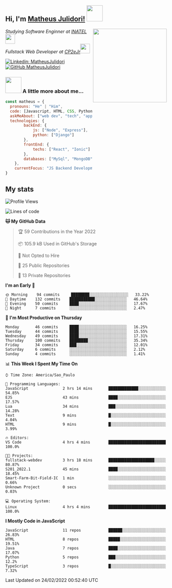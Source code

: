 <h2> Hi, I'm <a href="https://matheusjulidori.github.io" target="_blank">Matheus Julidori!</a> <img src="https://media.giphy.com/media/12oufCB0MyZ1Go/giphy.gif" width="50"></h2>
<img align='right' src="https://media.giphy.com/media/3oKIPnAiaMCws8nOsE/giphy.gif" width="230" height="auto">
<p><em>Studying Software Enginner at <a href="http://www.inatel.br" target="_blank">INATEL</a><img src="https://media.giphy.com/media/fYSnHlufseco8Fh93Z/giphy.gif" width="30"></br>
  Fullstack Web Developer at <a href="http://www.cp2ejr.com.br" target="_blank">CP2eJr</a><img src="https://media.giphy.com/media/WUlplcMpOCEmTGBtBW/giphy.gif" width="30"> 
</em></p>

[![Linkedin: MatheusJulidori](https://img.shields.io/badge/-MatheusJulidori-blue?style=flat-square&logo=Linkedin&logoColor=white&link=https://www.linkedin.com/in/MatheusJulidori/)](https://www.linkedin.com/in/MatheusJulidori/)
[![GitHub MatheusJulidori](https://img.shields.io/github/followers/matheusjulidori?label=follow&style=social)](https://github.com/MatheusJulidori)


### <img src="https://media.giphy.com/media/VgCDAzcKvsR6OM0uWg/giphy.gif" width="50"> A little more about me...  

```javascript
const matheus = {
  pronouns: "He" | "Him",
  code: [Javascript, HTML, CSS, Python, Java, C++, C],
  askMeAbout: ["web dev", "tech", "app dev", "games"],
  technologies: {
        backEnd: {
            js: ["Node", "Express"],
            python: ["Django"]
        },
        frontEnd: {
            techs: ["React", "Ionic"]
        },
        databases: ["MySql", "MongoDB","PostgreSQL"],
    },
    currentFocus: "JS Backend Development",
}
```
<h2>My stats</h2>

<!--START_SECTION:waka-->
![Profile Views](http://img.shields.io/badge/Profile%20Views-31-blue)

![Lines of code](https://img.shields.io/badge/From%20Hello%20World%20I%27ve%20Written-511%20Thousand%20lines%20of%20code-blue)

**🐱 My GitHub Data** 

> 🏆 59 Contributions in the Year 2022
 > 
> 📦 105.9 kB Used in GitHub's Storage 
 > 
> 🚫 Not Opted to Hire
 > 
> 📜 25 Public Repositories 
 > 
> 🔑 13 Private Repositories  
 > 
**I'm an Early 🐤** 

```text
🌞 Morning    94 commits     ████████░░░░░░░░░░░░░░░░░   33.22% 
🌆 Daytime    132 commits    ███████████░░░░░░░░░░░░░░   46.64% 
🌃 Evening    50 commits     ████░░░░░░░░░░░░░░░░░░░░░   17.67% 
🌙 Night      7 commits      ░░░░░░░░░░░░░░░░░░░░░░░░░   2.47%

```
📅 **I'm Most Productive on Thursday** 

```text
Monday       46 commits     ████░░░░░░░░░░░░░░░░░░░░░   16.25% 
Tuesday      44 commits     ████░░░░░░░░░░░░░░░░░░░░░   15.55% 
Wednesday    49 commits     ████░░░░░░░░░░░░░░░░░░░░░   17.31% 
Thursday     100 commits    ████████░░░░░░░░░░░░░░░░░   35.34% 
Friday       34 commits     ███░░░░░░░░░░░░░░░░░░░░░░   12.01% 
Saturday     6 commits      ░░░░░░░░░░░░░░░░░░░░░░░░░   2.12% 
Sunday       4 commits      ░░░░░░░░░░░░░░░░░░░░░░░░░   1.41%

```


📊 **This Week I Spent My Time On** 

```text
⌚︎ Time Zone: America/Sao_Paulo

💬 Programming Languages: 
JavaScript               2 hrs 14 mins       █████████████░░░░░░░░░░░░   54.85% 
EJS                      43 mins             ████░░░░░░░░░░░░░░░░░░░░░   17.57% 
Lua                      34 mins             ███░░░░░░░░░░░░░░░░░░░░░░   14.28% 
Text                     9 mins              █░░░░░░░░░░░░░░░░░░░░░░░░   4.04% 
HTML                     9 mins              █░░░░░░░░░░░░░░░░░░░░░░░░   3.99%

🔥 Editors: 
VS Code                  4 hrs 4 mins        █████████████████████████   100.0%

🐱‍💻 Projects: 
fullstack-webdev         3 hrs 18 mins       ████████████████████░░░░░   80.87% 
S201_2022.1              45 mins             ████░░░░░░░░░░░░░░░░░░░░░   18.45% 
Smart-Farm-Bit-Field-IC  1 min               ░░░░░░░░░░░░░░░░░░░░░░░░░   0.66% 
Unknown Project          0 secs              ░░░░░░░░░░░░░░░░░░░░░░░░░   0.03%

💻 Operating System: 
Linux                    4 hrs 4 mins        █████████████████████████   100.0%

```

**I Mostly Code in JavaScript** 

```text
JavaScript               11 repos            ██████░░░░░░░░░░░░░░░░░░░   26.83% 
HTML                     8 repos             █████░░░░░░░░░░░░░░░░░░░░   19.51% 
Java                     7 repos             ████░░░░░░░░░░░░░░░░░░░░░   17.07% 
Python                   5 repos             ███░░░░░░░░░░░░░░░░░░░░░░   12.2% 
TypeScript               3 repos             █░░░░░░░░░░░░░░░░░░░░░░░░   7.32%

```



 Last Updated on 24/02/2022 00:52:40 UTC
<!--END_SECTION:waka-->

